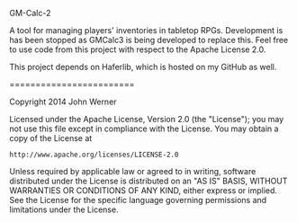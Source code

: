 GM-Calc-2

A tool for managing players' inventories in tabletop RPGs. Development is has been stopped as GMCalc3 is being developed to replace this. Feel free to use code from this project with respect to the Apache License 2.0.

This project depends on Haferlib, which is hosted on my GitHub as well.

========================

Copyright 2014 John Werner

Licensed under the Apache License, Version 2.0 (the "License");
you may not use this file except in compliance with the License.
You may obtain a copy of the License at

    http://www.apache.org/licenses/LICENSE-2.0

Unless required by applicable law or agreed to in writing, software
distributed under the License is distributed on an "AS IS" BASIS,
WITHOUT WARRANTIES OR CONDITIONS OF ANY KIND, either express or implied.
See the License for the specific language governing permissions and
limitations under the License.
